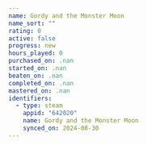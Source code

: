 ```yaml
---
name: Gordy and the Monster Moon
name_sort: ""
rating: 0
active: false
progress: new
hours_played: 0
purchased_on: .nan
started_on: .nan
beaten_on: .nan
completed_on: .nan
mastered_on: .nan
identifiers:
  - type: steam
    appid: "642020"
    name: Gordy and the Monster Moon
    synced_on: 2024-08-30
---
```

